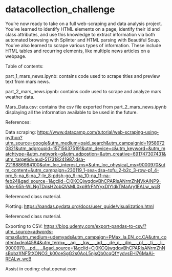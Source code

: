 # datacollection_challenge

You’re now ready to take on a full web-scraping and data analysis project. You’ve learned to identify HTML elements on a page, identify their id and class attributes, and use this knowledge to extract information via both automated browsing with Splinter and HTML parsing with Beautiful Soup. You’ve also learned to scrape various types of information. These include HTML tables and recurring elements, like multiple news articles on a webpage.

Table of contents:

part_1_mars_news.ipynb: contains code used to scrape titles and preview text from mars news.

part_2_mars_news.ipynb: contains code used to scrape and analyze mars weather data.

Mars_Data.csv: contains the csv file exported from part_2_mars_news.ipynb displaying all the information available to be used in the future.

References:

Data scraping: https://www.datacamp.com/tutorial/web-scraping-using-python?utm_source=google&utm_medium=paid_search&utm_campaignid=19589720821&utm_adgroupid=157156375191&utm_device=c&utm_keyword=&utm_matchtype=&utm_network=g&utm_adpostion=&utm_creative=691747307431&utm_targetid=aud-517318241987:dsa-2218886984100&utm_loc_interest_ms=&utm_loc_physical_ms=9000970&utm_content=&utm_campaign=230119_1-sea~dsa~tofu_2-b2c_3-row-p1_4-prc_5-na_6-na_7-le_8-pdsh-go_9-na_10-na_11-na-feb24&gad_source=1&gclid=Cj0KCQjwqdqvBhCPARIsANrmZhNVkAlNP9-6Ao-65h-WLNgTDqsH2obQVsML0xp9frFNYyxDlYIdkTMaAry1EALw_wcB

Referenced class material.

Plotting: https://pandas.pydata.org/docs/user_guide/visualization.html

Referenced class material.

Exporting to CSV: https://blog.udemy.com/export-pandas-to-csv/?utm_source=adwords-pmax&utm_medium=udemyads&utm_campaign=PMax_la.EN_cc.CA&utm_content=deal4584&utm_term=_._ag__._kw__._ad__._de_c_._dm__._pl__._ti__._li_9000970_._pd__._&gad_source=1&gclid=Cj0KCQjwqdqvBhCPARIsANrmZhNsBobzXNF5tXONO3_k00ceSgG2s0AoL5njsQb0cqQfYydvsEHi76MaAi-REALw_wcB

Assist in coding: chat.openai.com

